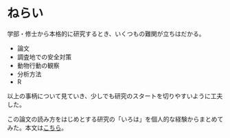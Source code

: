 # ねらい
学部・修士から本格的に研究するとき、いくつもの難関が立ちはだかる。

- 論文
- 調査地での安全対策
- 動物行動の観察
- 分析方法
- R

以上の事柄について見ていき、少しでも研究のスタートを切りやすいように工夫した。

この論文の読み方をはじめとする研究の「いろは」を個人的な経験からまとめてみた。本文は[こちら](https://tabutan.github.io/study_method/)。
